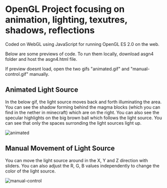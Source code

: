 # OpenGL Project focusing on animation, lighting, texutres, shadows, reflections

Coded on WebGL using JavaScript for running OpenGL ES 2.0 on the web. 

Below are some previews of code. To run them locally, download asgn4 folder and host the asgn4.html file. 

If preview doesnt load, open the two gifs "animated.gif" and "manual-control.gif" manually. 

## Animated Light Source

In the below gif, the light source moves back and forth illuminating the area. You can see the shadow forming behind the magma blocks (which you can find in the nether in minecraft) which are on the right. 
You can also see the specular highlights on the big brown ball which follows the light source. 
You can see that only the spaces surronding the light sources light up. 

![animated](animated.gif)

## Manual Movement of Light Source

You can move the light source around in the X, Y and Z direction with sliders. 
You can also adjust the R, G, B values independently to change the color of the light source. 

![manual-control](manual-control.gif)

